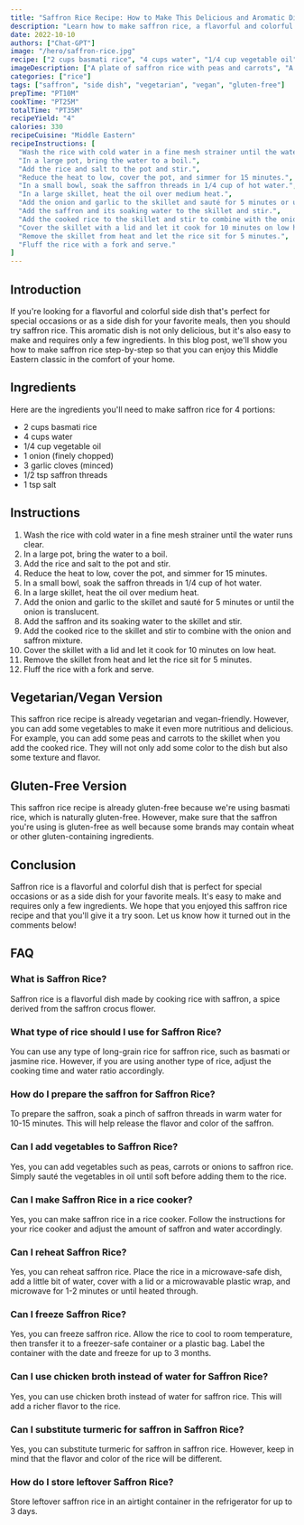 ```yaml
---
title: "Saffron Rice Recipe: How to Make This Delicious and Aromatic Dish"
description: "Learn how to make saffron rice, a flavorful and colorful dish that is perfect for special occasions or as a side dish for your favorite meals."
date: 2022-10-10
authors: ["Chat-GPT"]
image: "/hero/saffron-rice.jpg"
recipe: ["2 cups basmati rice", "4 cups water", "1/4 cup vegetable oil", "1 onion (finely chopped)", "3 garlic cloves (minced)", "1/2 tsp saffron threads", "1 tsp salt"]
imageDescription: ["A plate of saffron rice with peas and carrots", "A bowl of saffron threads", "A pot of boiling water with rice", "A spoonful of saffron rice"]
categories: ["rice"]
tags: ["saffron", "side dish", "vegetarian", "vegan", "gluten-free"]
prepTime: "PT10M"
cookTime: "PT25M"
totalTime: "PT35M"
recipeYield: "4"
calories: 330
recipeCuisine: "Middle Eastern"
recipeInstructions: [
  "Wash the rice with cold water in a fine mesh strainer until the water runs clear.",
  "In a large pot, bring the water to a boil.",
  "Add the rice and salt to the pot and stir.",
  "Reduce the heat to low, cover the pot, and simmer for 15 minutes.",
  "In a small bowl, soak the saffron threads in 1/4 cup of hot water.",
  "In a large skillet, heat the oil over medium heat.",
  "Add the onion and garlic to the skillet and sauté for 5 minutes or until the onion is translucent.",
  "Add the saffron and its soaking water to the skillet and stir.",
  "Add the cooked rice to the skillet and stir to combine with the onion and saffron mixture.",
  "Cover the skillet with a lid and let it cook for 10 minutes on low heat.",
  "Remove the skillet from heat and let the rice sit for 5 minutes.",
  "Fluff the rice with a fork and serve."
]
---
```


## Introduction

If you're looking for a flavorful and colorful side dish that's perfect for special occasions or as a side dish for your favorite meals, then you should try saffron rice. This aromatic dish is not only delicious, but it's also easy to make and requires only a few ingredients. In this blog post, we'll show you how to make saffron rice step-by-step so that you can enjoy this Middle Eastern classic in the comfort of your home.

## Ingredients

Here are the ingredients you'll need to make saffron rice for 4 portions:

- 2 cups basmati rice
- 4 cups water
- 1/4 cup vegetable oil
- 1 onion (finely chopped)
- 3 garlic cloves (minced)
- 1/2 tsp saffron threads
- 1 tsp salt

## Instructions

1. Wash the rice with cold water in a fine mesh strainer until the water runs clear.
2. In a large pot, bring the water to a boil.
3. Add the rice and salt to the pot and stir.
4. Reduce the heat to low, cover the pot, and simmer for 15 minutes.
5. In a small bowl, soak the saffron threads in 1/4 cup of hot water.
6. In a large skillet, heat the oil over medium heat.
7. Add the onion and garlic to the skillet and sauté for 5 minutes or until the onion is translucent.
8. Add the saffron and its soaking water to the skillet and stir.
9. Add the cooked rice to the skillet and stir to combine with the onion and saffron mixture.
10. Cover the skillet with a lid and let it cook for 10 minutes on low heat.
11. Remove the skillet from heat and let the rice sit for 5 minutes.
12. Fluff the rice with a fork and serve.

## Vegetarian/Vegan Version

This saffron rice recipe is already vegetarian and vegan-friendly. However, you can add some vegetables to make it even more nutritious and delicious. For example, you can add some peas and carrots to the skillet when you add the cooked rice. They will not only add some color to the dish but also some texture and flavor.

## Gluten-Free Version

This saffron rice recipe is already gluten-free because we're using basmati rice, which is naturally gluten-free. However, make sure that the saffron you're using is gluten-free as well because some brands may contain wheat or other gluten-containing ingredients.

## Conclusion

Saffron rice is a flavorful and colorful dish that is perfect for special occasions or as a side dish for your favorite meals. It's easy to make and requires only a few ingredients. We hope that you enjoyed this saffron rice recipe and that you'll give it a try soon. Let us know how it turned out in the comments below!

## FAQ

### What is Saffron Rice?

Saffron rice is a flavorful dish made by cooking rice with saffron, a spice derived from the saffron crocus flower.

### What type of rice should I use for Saffron Rice?

You can use any type of long-grain rice for saffron rice, such as basmati or jasmine rice. However, if you are using another type of rice, adjust the cooking time and water ratio accordingly.

### How do I prepare the saffron for Saffron Rice?

To prepare the saffron, soak a pinch of saffron threads in warm water for 10-15 minutes. This will help release the flavor and color of the saffron.

### Can I add vegetables to Saffron Rice?

Yes, you can add vegetables such as peas, carrots or onions to saffron rice. Simply sauté the vegetables in oil until soft before adding them to the rice.

### Can I make Saffron Rice in a rice cooker?

Yes, you can make saffron rice in a rice cooker. Follow the instructions for your rice cooker and adjust the amount of saffron and water accordingly.

### Can I reheat Saffron Rice?

Yes, you can reheat saffron rice. Place the rice in a microwave-safe dish, add a little bit of water, cover with a lid or a microwavable plastic wrap, and microwave for 1-2 minutes or until heated through.

### Can I freeze Saffron Rice?

Yes, you can freeze saffron rice. Allow the rice to cool to room temperature, then transfer it to a freezer-safe container or a plastic bag. Label the container with the date and freeze for up to 3 months.

### Can I use chicken broth instead of water for Saffron Rice?

Yes, you can use chicken broth instead of water for saffron rice. This will add a richer flavor to the rice.

### Can I substitute turmeric for saffron in Saffron Rice?

Yes, you can substitute turmeric for saffron in saffron rice. However, keep in mind that the flavor and color of the rice will be different.

### How do I store leftover Saffron Rice?

Store leftover saffron rice in an airtight container in the refrigerator for up to 3 days.
